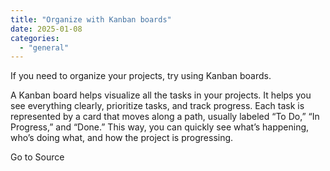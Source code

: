 ```yaml
---
title: "Organize with Kanban boards"
date: 2025-01-08
categories: 
  - "general"
---
```


If you need to organize your projects, try using Kanban boards.

A Kanban board helps visualize all the tasks in your projects. It helps you see everything clearly, prioritize tasks, and track progress. Each task is represented by a card that moves along a path, usually labeled “To Do,” “In Progress,” and “Done.” This way, you can quickly see what’s happening, who’s doing what, and how the project is progressing.

Go to Source
